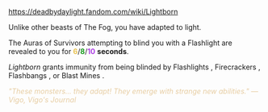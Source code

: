 https://deadbydaylight.fandom.com/wiki/Lightborn

<p>Unlike other beasts of The Fog, you have adapted to light.
<p>The Auras  of Survivors attempting to blind you with a Flashlight are revealed to you for <span class="clr" style="color: #e8c252;"><b>6</b></span>/<span class="clr" style="color: #199b1e;"><b>8</b></span>/<span class="clr" style="color: #ac3ee3;"><b>10</b></span> <b>seconds</b>.
</p><p><i>Lightborn</i> grants immunity from being blinded by Flashlights , Firecrackers , Flashbangs , or Blast Mines .
</p><p><i><span class="clr clr9" style="color: #e7cda2 ;">"These monsters... they adapt! They emerge with strange new abilities." — Vigo, Vigo's Journal</span></i>
</p>
</p>